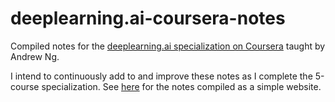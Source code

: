 # deeplearning.ai-coursera-notes
Compiled notes for the [deeplearning.ai specialization on Coursera](https://www.deeplearning.ai/) taught by Andrew Ng.

I intend to continuously add to and improve these notes as I complete the 5-course specialization. See [here](https://johngiorgi.github.io/deeplearning.ai-coursera-notes/) for the notes compiled as a simple website.
